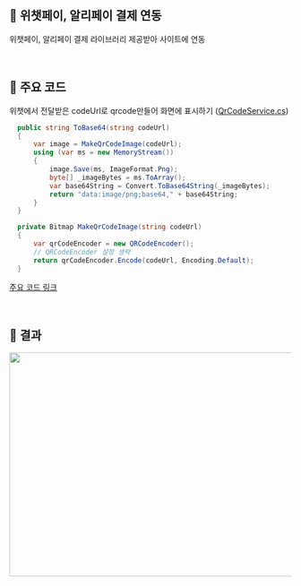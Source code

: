 
<br>

## 📌 위챗페이, 알리페이 결제 연동

위챗페이, 알리페이 결제 라이브러리 제공받아 사이트에 연동  

<br>

## 📌 주요 코드

위챗에서 전달받은 codeUrl로 qrcode만들어 화면에 표시하기 ([QrCodeService.cs](./Code/Wechatpay/QrCodeService.cs))

``` C#
  public string ToBase64(string codeUrl)
  {
      var image = MakeQrCodeImage(codeUrl);
      using (var ms = new MemoryStream())
      {
          image.Save(ms, ImageFormat.Png);
          byte[] _imageBytes = ms.ToArray();
          var base64String = Convert.ToBase64String(_imageBytes);
          return "data:image/png;base64," + base64String;
      }
  }

  private Bitmap MakeQrCodeImage(string codeUrl)
  {
      var qrCodeEncoder = new QRCodeEncoder();
      // QRCodeEncoder 설정 생략
      return qrCodeEncoder.Encode(codeUrl, Encoding.Default);
  }
```

[주요 코드 링크](./Code)

<br>

## 📌 결과

<img src="./Image/alipay.gif" width="700" height="400">
